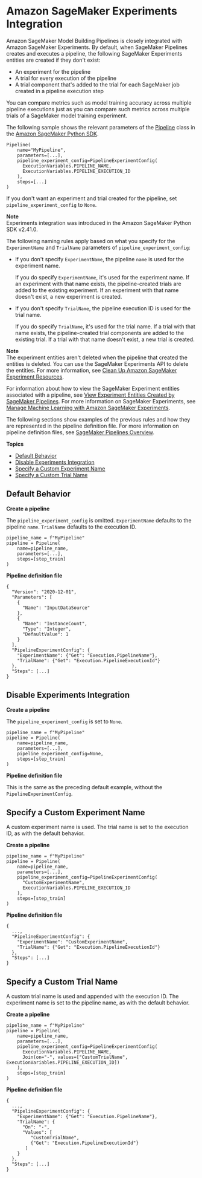 # Amazon SageMaker Experiments Integration<a name="pipelines-experiments"></a>

Amazon SageMaker Model Building Pipelines is closely integrated with Amazon SageMaker Experiments\. By default, when SageMaker Pipelines creates and executes a pipeline, the following SageMaker Experiments entities are created if they don't exist:
+ An experiment for the pipeline
+ A trial for every execution of the pipeline
+ A trial component that's added to the trial for each SageMaker job created in a pipeline execution step

You can compare metrics such as model training accuracy across multiple pipeline executions just as you can compare such metrics across multiple trials of a SageMaker model training experiment\.

The following sample shows the relevant parameters of the [Pipeline](https://github.com/aws/sagemaker-python-sdk/blob/v2.41.0/src/sagemaker/workflow/pipeline.py) class in the [Amazon SageMaker Python SDK](https://sagemaker.readthedocs.io)\.

```
Pipeline(
    name="MyPipeline",
    parameters=[...],
    pipeline_experiment_config=PipelineExperimentConfig(
      ExecutionVariables.PIPELINE_NAME,
      ExecutionVariables.PIPELINE_EXECUTION_ID
    ),
    steps=[...]
)
```

If you don't want an experiment and trial created for the pipeline, set `pipeline_experiment_config` to `None`\.

**Note**  
Experiments integration was introduced in the Amazon SageMaker Python SDK v2\.41\.0\.

The following naming rules apply based on what you specify for the `ExperimentName` and `TrialName` parameters of `pipeline_experiment_config`:
+ If you don't specify `ExperimentName`, the pipeline `name` is used for the experiment name\.

  If you do specify `ExperimentName`, it's used for the experiment name\. If an experiment with that name exists, the pipeline\-created trials are added to the existing experiment\. If an experiment with that name doesn't exist, a new experiment is created\.
+ If you don't specify `TrialName`, the pipeline execution ID is used for the trial name\.

  If you do specify `TrialName`, it's used for the trial name\. If a trial with that name exists, the pipeline\-created trial components are added to the existing trial\. If a trial with that name doesn't exist, a new trial is created\.

**Note**  
The experiment entities aren't deleted when the pipeline that created the entities is deleted\. You can use the SageMaker Experiments API to delete the entities\. For more information, see [Clean Up Amazon SageMaker Experiment Resources](experiments-cleanup.md)\.

For information about how to view the SageMaker Experiment entities associated with a pipeline, see [View Experiment Entities Created by SageMaker Pipelines](pipelines-studio-experiments.md)\. For more information on SageMaker Experiments, see [Manage Machine Learning with Amazon SageMaker Experiments](experiments.md)\.

The following sections show examples of the previous rules and how they are represented in the pipeline definition file\. For more information on pipeline definition files, see [SageMaker Pipelines Overview](pipelines-sdk.md)\.

**Topics**
+ [Default Behavior](#pipelines-experiments-default)
+ [Disable Experiments Integration](#pipelines-experiments-none)
+ [Specify a Custom Experiment Name](#pipelines-experiments-custom-experiment)
+ [Specify a Custom Trial Name](#pipelines-experiments-custom-trial)

## Default Behavior<a name="pipelines-experiments-default"></a>

**Create a pipeline**

The `pipeline_experiment_config` is omitted\. `ExperimentName` defaults to the pipeline `name`\. `TrialName` defaults to the execution ID\.

```
pipeline_name = f"MyPipeline"
pipeline = Pipeline(
    name=pipeline_name,
    parameters=[...],
    steps=[step_train]
)
```

**Pipeline definition file**

```
{
  "Version": "2020-12-01",
  "Parameters": [
    {
      "Name": "InputDataSource"
    },
    {
      "Name": "InstanceCount",
      "Type": "Integer",
      "DefaultValue": 1
    }
  ],
  "PipelineExperimentConfig": {
    "ExperimentName": {"Get": "Execution.PipelineName"},
    "TrialName": {"Get": "Execution.PipelineExecutionId"}
  },
  "Steps": [...]
}
```

## Disable Experiments Integration<a name="pipelines-experiments-none"></a>

**Create a pipeline**

The `pipeline_experiment_config` is set to `None`\.

```
pipeline_name = f"MyPipeline"
pipeline = Pipeline(
    name=pipeline_name,
    parameters=[...],
    pipeline_experiment_config=None,
    steps=[step_train]
)
```

**Pipeline definition file**

This is the same as the preceding default example, without the `PipelineExperimentConfig`\.

## Specify a Custom Experiment Name<a name="pipelines-experiments-custom-experiment"></a>

A custom experiment name is used\. The trial name is set to the execution ID, as with the default behavior\.

**Create a pipeline**

```
pipeline_name = f"MyPipeline"
pipeline = Pipeline(
    name=pipeline_name,
    parameters=[...],
    pipeline_experiment_config=PipelineExperimentConfig(
      "CustomExperimentName",
      ExecutionVariables.PIPELINE_EXECUTION_ID
    ),
    steps=[step_train]
)
```

**Pipeline definition file**

```
{
  ...,
  "PipelineExperimentConfig": {
    "ExperimentName": "CustomExperimentName",
    "TrialName": {"Get": "Execution.PipelineExecutionId"}
  },
  "Steps": [...]
}
```

## Specify a Custom Trial Name<a name="pipelines-experiments-custom-trial"></a>

A custom trial name is used and appended with the execution ID\. The experiment name is set to the pipeline name, as with the default behavior\.

**Create a pipeline**

```
pipeline_name = f"MyPipeline"
pipeline = Pipeline(
    name=pipeline_name,
    parameters=[...],
    pipeline_experiment_config=PipelineExperimentConfig(
      ExecutionVariables.PIPELINE_NAME,
      Join(on="-", values=["CustomTrialName", ExecutionVariables.PIPELINE_EXECUTION_ID])
    ),
    steps=[step_train]
)
```

**Pipeline definition file**

```
{
  ...,
  "PipelineExperimentConfig": {
    "ExperimentName": {"Get": "Execution.PipelineName"},
    "TrialName": {
      "On": "-",
      "Values": [
         "CustomTrialName",
         {"Get": "Execution.PipelineExecutionId"}
       ]
    }
  },
  "Steps": [...]
}
```